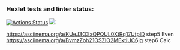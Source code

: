 ### Hexlet tests and linter status:
[![Actions Status](https://github.com/Timurrr86/java-project-lvl1/workflows/hexlet-check/badge.svg)](https://github.com/Timurrr86/java-project-lvl1/actions)
<a href="https://codeclimate.com/github/codeclimate/codeclimate/maintainability"><img src="https://api.codeclimate.com/v1/badges/a99a88d28ad37a79dbf6/maintainability" /></a>

https://asciinema.org/a/KUeJ3QXxQPQUL0XtRq17UtplD step5 Even
https://asciinema.org/a/BvmzZoh21OSZlO2MEktiUC6jq step6 Calc
